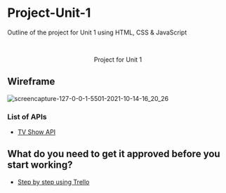 # Project-Unit-1
Outline of the project for Unit 1 using HTML, CSS &amp; JavaScript





<!-- PROJECT LOGO -->
<br />
<div align="center">
  <p align="center">
    Project for Unit 1
    <br />
  </p>
</div>




<!-- ABOUT THE PROJECT -->
## Wireframe

![screencapture-127-0-0-1-5501-2021-10-14-16_20_26](https://i.ibb.co/3Y0xLmv/wireframe.png)






### List of APIs


* [TV Show API](https://www.tvmaze.com/api)



<!-- ROADMAP -->
## What do you need to get it approved before you start working?

- [Step by step using Trello](https://trello.com/invite/b/5ydTraXj/9c27967b9dad37dbeb432558d31e8954/tv-show)


